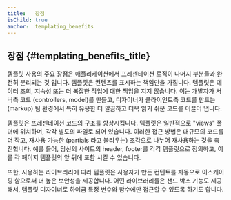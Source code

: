 ```yaml
---
title:   장점
isChild: true
anchor:  templating_benefits
---
```


## 장점 {#templating_benefits_title}

템플릿 사용의 주요 장점은 애플리케이션에서 프레젠테이션 로직이 나머지 부분들과 완전히 분리되는 것 입니다. 
템플릿은 컨텐츠를 표시하는 책임만을 가집니다. 템플릿은 데이터 조회, 지속성 또는 더 복잡한 작업에 대한 책임을 지지 않습니다.
이는 개발자가 서버측 코드 (controllers, model)를 만들고, 디자이너가 클라이언트측 코드를 만드는 (markup) 팀 환경에서 특히 
유용한 더 깔끔하고 더욱 읽기 쉬운 코드를 이끌어 냅니다.

템플릿은 프레젠테이션 코드의 구조를 향상시킵니다. 템플릿은 일반적으로 "views" 폴더에 위치하며, 각각 별도의 파일로 되어 있습니다.
이러한 접근 방법은 대규모의 코드를 더 작고, 재사용 가능한 (partials 라고 불리우는) 조각으로 나누어 재사용하는 것을 촉진합니다. 
예를 들어, 당신의 사이트의 header, footer를 각각 템플릿으로 정의하고, 이를 각 페이지 템플릿의 앞 뒤에 포함 시킬 수 있습니다.

또한, 사용하는 라이브러리에 따라 템플릿은 사용자가 만든 컨텐트를 자동으로 이스케이핑 함으로써 더 높은 보안성을 제공합니다. 
어떤 라이브러리들은 샌드 박스 기능도 제공해서, 템플릿 디자이너로 하여금 특정 변수와 함수에만 접근할 수 있도록 하기도 합니다. 